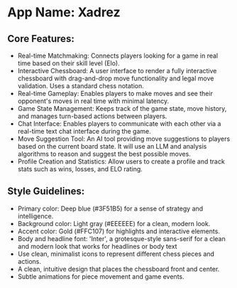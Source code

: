 # **App Name**: Xadrez

## Core Features:

- Real-time Matchmaking: Connects players looking for a game in real time based on their skill level (Elo).
- Interactive Chessboard: A user interface to render a fully interactive chessboard with drag-and-drop move functionality and legal move validation. Uses a standard chess notation.
- Real-time Gameplay: Enables players to make moves and see their opponent's moves in real time with minimal latency.
- Game State Management: Keeps track of the game state, move history, and manages turn-based actions between players.
- Chat Interface: Enables players to communicate with each other via a real-time text chat interface during the game.
- Move Suggestion Tool: An AI tool providing move suggestions to players based on the current board state. It will use an LLM and analysis algorithms to reason and suggest the best possible moves.
- Profile Creation and Statistics: Allow users to create a profile and track stats such as wins, losses, and ELO rating.

## Style Guidelines:

- Primary color: Deep blue (#3F51B5) for a sense of strategy and intelligence.
- Background color: Light gray (#EEEEEE) for a clean, modern look.
- Accent color: Gold (#FFC107) for highlights and interactive elements.
- Body and headline font: 'Inter', a grotesque-style sans-serif for a clean and modern look that works for headlines or body text
- Use clean, minimalist icons to represent different chess pieces and actions.
- A clean, intuitive design that places the chessboard front and center.
- Subtle animations for piece movement and game events.
